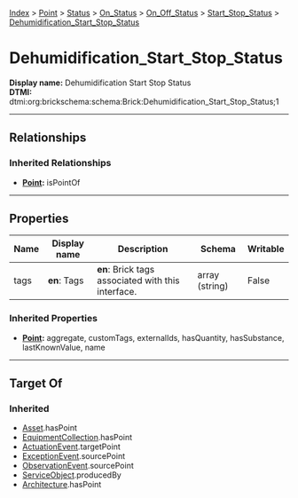 [Index](../../../../../Index.md) > [Point](../../../../Point.md) > [Status](../../../Status.md) > [On_Status](../../On_Status.md) > [On_Off_Status](../On_Off_Status.md) > [Start_Stop_Status](Start_Stop_Status.md) > [Dehumidification_Start_Stop_Status](#)
# Dehumidification_Start_Stop_Status

**Display name:** Dehumidification Start Stop Status<br />
**DTMI:** dtmi:org:brickschema:schema:Brick:Dehumidification_Start_Stop_Status;1

---

## Relationships

### Inherited Relationships
* **[Point](../../../../Point.md):** isPointOf

---

## Properties

|Name|Display name|Description|Schema|Writable|
|-|-|-|-|-|
|tags|**en**: Tags|**en**: Brick tags associated with this interface.|array (string)|False|
### Inherited Properties
* **[Point](../../../../Point.md):** aggregate, customTags, externalIds, hasQuantity, hasSubstance, lastKnownValue, name

---

## Target Of
### Inherited
* [Asset](../../../../../Asset/Asset.md).hasPoint
* [EquipmentCollection](../../../../../Collection/EquipmentCollection.md).hasPoint
* [ActuationEvent](../../../../../Event/PointEvent/ActuationEvent.md).targetPoint
* [ExceptionEvent](../../../../../Event/PointEvent/ExceptionEvent.md).sourcePoint
* [ObservationEvent](../../../../../Event/PointEvent/ObservationEvent.md).sourcePoint
* [ServiceObject](../../../../../Information/ServiceObject/ServiceObject.md).producedBy
* [Architecture](../../../../../Space/Architecture/Architecture.md).hasPoint
